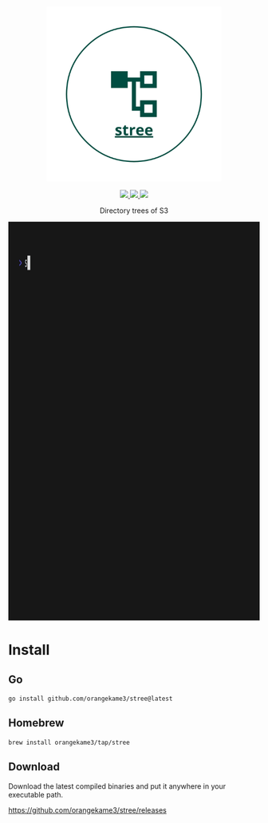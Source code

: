 <br>
<p align="center">
<img src="img/stree.png" alt="stree" height="350" width="350"/>
</a>
</p>

<p align="center">
<a href = "https://opensource.org/licenses/MIT">
<image src = "https://img.shields.io/badge/License-MIT-yellow.svg">
</a>
<a href = "https://pkg.go.dev/github.com/orangekame3/stree">
<image src = "https://github.com/orangekame3/stree/actions/workflows/release.yml/badge.svg">
</a>
<a href = "ttps://github.com/orangekame3/stree/actions/workflows/tagpr.yml">
<image src = "https://github.com/orangekame3/stree/actions/workflows/tagpr.yml/badge.svg">
</a>
</p>

<p align="center">
Directory trees of S3
</p>

<p align="center">
<img src="img/demo.gif" alt="stree" height="800" width="1400"/>
</a>
</p>

# Install

## Go

```shell
go install github.com/orangekame3/stree@latest
```

## Homebrew

```shell
brew install orangekame3/tap/stree
```

## Download

Download the latest compiled binaries and put it anywhere in your executable path.

https://github.com/orangekame3/stree/releases
